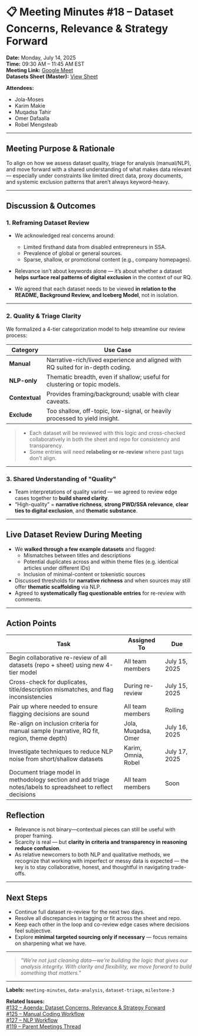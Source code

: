 # 📋 Meeting Minutes #18 – Dataset Concerns, Relevance & Strategy Forward

**Date:** Monday, July 14, 2025  
**Time:** 09:30 AM – 11:45 AM EST  
**Meeting Link:** [Google Meet](https://meet.google.com/thw-hymo-eah)  
**Datasets Sheet (Master):** [View Sheet](https://docs.google.com/spreadsheets/d/1zCrW4jRR-sTfQ-EHWYs6SaTcZx6gNuY0mocGLPuhJFw/edit#gid=0)

**Attendees:**  

- Jola-Moses  
- Karim Makie  
- Muqadsa Tahir  
- Omer Dafaalla  
- Robel Mengsteab  

---

## Meeting Purpose & Rationale

To align on how we assess dataset quality, triage for analysis (manual/NLP),
and move forward with a shared understanding of what makes data relevant —
especially under constraints like limited direct data, proxy documents, and
systemic exclusion patterns that aren’t always keyword-heavy.

---

## Discussion & Outcomes

### 1. Reframing Dataset Review

- We acknowledged real concerns around:
  - Limited firsthand data from disabled entrepreneurs in SSA.
  - Prevalence of global or general sources.
  - Sparse, shallow, or promotional content (e.g., company homepages).

- Relevance isn’t about keywords alone — it’s about whether a dataset **helps
  surface real patterns of digital exclusion** in the context of our RQ.

- We agreed that each dataset needs to be viewed **in relation to the README,
  Background Review, and Iceberg Model**, not in isolation.

---

### 2. Quality & Triage Clarity

We formalized a 4-tier categorization model to help streamline our review process:

<!-- markdownlint-disable MD013 -->
| Category     | Use Case                                                                 |
|--------------|--------------------------------------------------------------------------|
| **Manual**   | Narrative-rich/lived experience and aligned with RQ suited for in-depth coding.              |
| **NLP-only** | Thematic breadth, even if shallow; useful for clustering or topic models.|
| **Contextual** | Provides framing/background; usable with clear caveats.                 |
| **Exclude**  | Too shallow, off-topic, low-signal, or heavily processed to yield insight.  |
<!-- markdownlint-enable MD013 -->

> - Each dataset will be reviewed with this logic and cross-checked
> collaboratively in both the sheet and repo for consistency and transparency.
> - Some entries will need **relabeling or re-review** where past tags don’t align.

---

### 3. Shared Understanding of "Quality"

- Team interpretations of quality varied — we agreed to review edge cases
  together to **build shared clarity**.
- “High-quality” = **narrative richness**, **strong PWD/SSA relevance**,
  **clear ties to digital exclusion**, and **thematic substance**.

---

## Live Dataset Review During Meeting

- We **walked through a few example datasets** and flagged:
  - Mismatches between titles and descriptions
  - Potential duplicates across and within theme files (e.g. identical articles under
  different IDs)
  - Inclusion of minimal-content or tokenistic sources
- Discussed thresholds for **narrative richness** and when sources may still
  offer **thematic scaffolding** via NLP.
- Agreed to **systematically flag questionable entries** for re-review with comments.

---

## Action Points

<!-- markdownlint-disable MD013 -->

| Task                                                                                           | Assigned To        | Due           |
|------------------------------------------------------------------------------------------------|--------------------|---------------|
| Begin collaborative re-review of all datasets (repo + sheet) using new 4-tier model                          | All team members   | July 15, 2025 |
| Cross-check for duplicates, title/description mismatches, and flag inconsistencies            | During re-review   | July 15, 2025 |
| Pair up where needed to ensure flagging decisions are sound                                   | All team members   | Rolling       |
| Re-align on inclusion criteria for manual sample (narrative, RQ fit, region, theme depth)                                     | Jola, Muqadsa,  Omer | July 16, 2025 |
| Investigate techniques to reduce NLP noise from short/shallow datasets                                                  | Karim, Omnia, Robel    | July 17, 2025 |
| Document triage model in methodology section and add triage notes/labels to spreadsheet to reflect decisions                        | All team members   | Soon |
<!-- markdownlint-enable MD013 -->

## Reflection

- Relevance is not binary—contextual pieces can still be useful with proper
  framing.  
- Scarcity is real — but **clarity in criteria and transparency in reasoning
  reduce confusion**.
- As relative newcomers to both NLP and qualitative methods, we recognize that
  working with imperfect or messy data is expected — the key is to stay
  collaborative, honest, and thoughtful in navigating trade-offs.

---

## Next Steps

- Continue full dataset re-review for the next two days.
- Resolve all discrepancies in tagging or fit across the sheet and repo.
- Keep each other in the loop and co-review edge cases where decisions feel subjective.
- Explore **minimal targeted sourcing only if necessary** — focus remains on
  sharpening what we have.

---

> *"We’re not just cleaning data—we’re building the logic that gives our
> analysis integrity. With clarity and flexibility, we move forward to build
> something that matters."*

---

**Labels:** `meeting-minutes`, `data-analysis`, `dataset-triage`,
`milestone-3`  
<!-- markdownlint-disable MD013 -->
**Related Issues:**  
[#132 – Agenda: Dataset Concerns, Relevance & Strategy Forward](https://github.com/MIT-Emerging-Talent/ET6-CDSP-group-24-repo/issues/132)  
[#125 – Manual Coding Workflow](https://github.com/MIT-Emerging-Talent/ET6-CDSP-group-24-repo/issues/125)  
[#127 – NLP Workflow](https://github.com/MIT-Emerging-Talent/ET6-CDSP-group-24-repo/issues/127)  
[#119 – Parent Meetings Thread](https://github.com/MIT-Emerging-Talent/ET6-CDSP-group-24-repo/issues/119)  
<!-- markdownlint-enable MD013 -->
